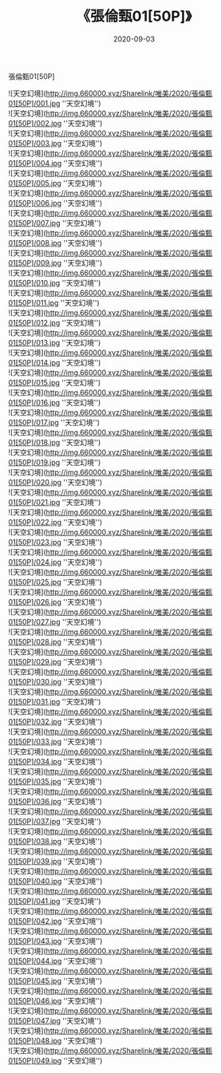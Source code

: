 ﻿---
layout: post
title:  《張倫甄01[50P]》
date:   2020-09-03
img: http://img.660000.xyz/Sharelink/唯美/2020/張倫甄01[50P]/000.jpg
categories: [美女, 清纯, 唯美]
---

張倫甄01[50P]



![天空幻境](http://img.660000.xyz/Sharelink/唯美/2020/張倫甄01[50P]/001.jpg ''天空幻境'') <br>
![天空幻境](http://img.660000.xyz/Sharelink/唯美/2020/張倫甄01[50P]/002.jpg ''天空幻境'') <br>
![天空幻境](http://img.660000.xyz/Sharelink/唯美/2020/張倫甄01[50P]/003.jpg ''天空幻境'') <br>
![天空幻境](http://img.660000.xyz/Sharelink/唯美/2020/張倫甄01[50P]/004.jpg ''天空幻境'') <br>
![天空幻境](http://img.660000.xyz/Sharelink/唯美/2020/張倫甄01[50P]/005.jpg ''天空幻境'') <br>
![天空幻境](http://img.660000.xyz/Sharelink/唯美/2020/張倫甄01[50P]/006.jpg ''天空幻境'') <br>
![天空幻境](http://img.660000.xyz/Sharelink/唯美/2020/張倫甄01[50P]/007.jpg ''天空幻境'') <br>
![天空幻境](http://img.660000.xyz/Sharelink/唯美/2020/張倫甄01[50P]/008.jpg ''天空幻境'') <br>
![天空幻境](http://img.660000.xyz/Sharelink/唯美/2020/張倫甄01[50P]/009.jpg ''天空幻境'') <br>
![天空幻境](http://img.660000.xyz/Sharelink/唯美/2020/張倫甄01[50P]/010.jpg ''天空幻境'') <br>
![天空幻境](http://img.660000.xyz/Sharelink/唯美/2020/張倫甄01[50P]/011.jpg ''天空幻境'') <br>
![天空幻境](http://img.660000.xyz/Sharelink/唯美/2020/張倫甄01[50P]/012.jpg ''天空幻境'') <br>
![天空幻境](http://img.660000.xyz/Sharelink/唯美/2020/張倫甄01[50P]/013.jpg ''天空幻境'') <br>
![天空幻境](http://img.660000.xyz/Sharelink/唯美/2020/張倫甄01[50P]/014.jpg ''天空幻境'') <br>
![天空幻境](http://img.660000.xyz/Sharelink/唯美/2020/張倫甄01[50P]/015.jpg ''天空幻境'') <br>
![天空幻境](http://img.660000.xyz/Sharelink/唯美/2020/張倫甄01[50P]/016.jpg ''天空幻境'') <br>
![天空幻境](http://img.660000.xyz/Sharelink/唯美/2020/張倫甄01[50P]/017.jpg ''天空幻境'') <br>
![天空幻境](http://img.660000.xyz/Sharelink/唯美/2020/張倫甄01[50P]/018.jpg ''天空幻境'') <br>
![天空幻境](http://img.660000.xyz/Sharelink/唯美/2020/張倫甄01[50P]/019.jpg ''天空幻境'') <br>
![天空幻境](http://img.660000.xyz/Sharelink/唯美/2020/張倫甄01[50P]/020.jpg ''天空幻境'') <br>
![天空幻境](http://img.660000.xyz/Sharelink/唯美/2020/張倫甄01[50P]/021.jpg ''天空幻境'') <br>
![天空幻境](http://img.660000.xyz/Sharelink/唯美/2020/張倫甄01[50P]/022.jpg ''天空幻境'') <br>
![天空幻境](http://img.660000.xyz/Sharelink/唯美/2020/張倫甄01[50P]/023.jpg ''天空幻境'') <br>
![天空幻境](http://img.660000.xyz/Sharelink/唯美/2020/張倫甄01[50P]/024.jpg ''天空幻境'') <br>
![天空幻境](http://img.660000.xyz/Sharelink/唯美/2020/張倫甄01[50P]/025.jpg ''天空幻境'') <br>
![天空幻境](http://img.660000.xyz/Sharelink/唯美/2020/張倫甄01[50P]/026.jpg ''天空幻境'') <br>
![天空幻境](http://img.660000.xyz/Sharelink/唯美/2020/張倫甄01[50P]/027.jpg ''天空幻境'') <br>
![天空幻境](http://img.660000.xyz/Sharelink/唯美/2020/張倫甄01[50P]/028.jpg ''天空幻境'') <br>
![天空幻境](http://img.660000.xyz/Sharelink/唯美/2020/張倫甄01[50P]/029.jpg ''天空幻境'') <br>
![天空幻境](http://img.660000.xyz/Sharelink/唯美/2020/張倫甄01[50P]/030.jpg ''天空幻境'') <br>
![天空幻境](http://img.660000.xyz/Sharelink/唯美/2020/張倫甄01[50P]/031.jpg ''天空幻境'') <br>
![天空幻境](http://img.660000.xyz/Sharelink/唯美/2020/張倫甄01[50P]/032.jpg ''天空幻境'') <br>
![天空幻境](http://img.660000.xyz/Sharelink/唯美/2020/張倫甄01[50P]/033.jpg ''天空幻境'') <br>
![天空幻境](http://img.660000.xyz/Sharelink/唯美/2020/張倫甄01[50P]/034.jpg ''天空幻境'') <br>
![天空幻境](http://img.660000.xyz/Sharelink/唯美/2020/張倫甄01[50P]/035.jpg ''天空幻境'') <br>
![天空幻境](http://img.660000.xyz/Sharelink/唯美/2020/張倫甄01[50P]/036.jpg ''天空幻境'') <br>
![天空幻境](http://img.660000.xyz/Sharelink/唯美/2020/張倫甄01[50P]/037.jpg ''天空幻境'') <br>
![天空幻境](http://img.660000.xyz/Sharelink/唯美/2020/張倫甄01[50P]/038.jpg ''天空幻境'') <br>
![天空幻境](http://img.660000.xyz/Sharelink/唯美/2020/張倫甄01[50P]/039.jpg ''天空幻境'') <br>
![天空幻境](http://img.660000.xyz/Sharelink/唯美/2020/張倫甄01[50P]/040.jpg ''天空幻境'') <br>
![天空幻境](http://img.660000.xyz/Sharelink/唯美/2020/張倫甄01[50P]/041.jpg ''天空幻境'') <br>
![天空幻境](http://img.660000.xyz/Sharelink/唯美/2020/張倫甄01[50P]/042.jpg ''天空幻境'') <br>
![天空幻境](http://img.660000.xyz/Sharelink/唯美/2020/張倫甄01[50P]/043.jpg ''天空幻境'') <br>
![天空幻境](http://img.660000.xyz/Sharelink/唯美/2020/張倫甄01[50P]/044.jpg ''天空幻境'') <br>
![天空幻境](http://img.660000.xyz/Sharelink/唯美/2020/張倫甄01[50P]/045.jpg ''天空幻境'') <br>
![天空幻境](http://img.660000.xyz/Sharelink/唯美/2020/張倫甄01[50P]/046.jpg ''天空幻境'') <br>
![天空幻境](http://img.660000.xyz/Sharelink/唯美/2020/張倫甄01[50P]/047.jpg ''天空幻境'') <br>
![天空幻境](http://img.660000.xyz/Sharelink/唯美/2020/張倫甄01[50P]/048.jpg ''天空幻境'') <br>
![天空幻境](http://img.660000.xyz/Sharelink/唯美/2020/張倫甄01[50P]/049.jpg ''天空幻境'') <br>